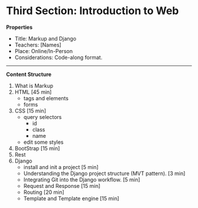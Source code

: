# Third Section: Introduction to Web

**Properties**
  - Title: Markup and Django
  - Teachers: [Names]
  - Place: Online/In-Person
  - Considerations: Code-along format.

---
**Content Structure**
1. What is Markup
2. HTML [45 min]
	- tags and elements
	- forms
3. CSS [15 min]
	- query selectors
		- id 
		- class
		- name
	- edit some styles
4. BootStrap [15 min]
5. Rest
6. Django
	- install and init a project [5 min]
	- Understanding the Django project structure (MVT pattern). [3 min]
	- Integrating Git into the Django workflow. [5 min]
	- Request and Response [15 min]
	- Routing [20 min]
	- Template and Template engine [15 min]
